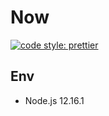 # Now
[![code style: prettier](https://img.shields.io/badge/code_style-prettier-ff69b4.svg?style=flat-square)](https://github.com/prettier/prettier)

## Env

- Node.js 12.16.1
